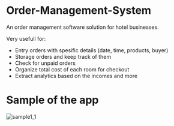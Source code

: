 # Order-Management-System
An order management software solution for hotel businesses.

Very usefull for:
- Entry orders with spesific details (date, time, products, buyer)
- Storage orders and keep track of them
- Check for unpaid orders
- Organize total cost of each room for checkout
- Extract analytics based on the incomes and more

# Sample of the app

![sample1_1](https://user-images.githubusercontent.com/25327910/48639053-10935200-e9db-11e8-82e8-ab8ad3eaab55.png)
